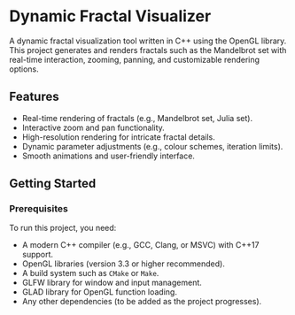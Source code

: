 # Dynamic Fractal Visualizer

A dynamic fractal visualization tool written in C++ using the OpenGL library. This project generates and renders fractals such as the Mandelbrot set with real-time interaction, zooming, panning, and customizable rendering options.

## Features

- Real-time rendering of fractals (e.g., Mandelbrot set, Julia set).
- Interactive zoom and pan functionality.
- High-resolution rendering for intricate fractal details.
- Dynamic parameter adjustments (e.g., colour schemes, iteration limits).
- Smooth animations and user-friendly interface.

## Getting Started

### Prerequisites

To run this project, you need:

- A modern C++ compiler (e.g., GCC, Clang, or MSVC) with C++17 support.
- OpenGL libraries (version 3.3 or higher recommended).
- A build system such as `CMake` or `Make`.
- GLFW library for window and input management.
- GLAD library for OpenGL function loading.
- Any other dependencies (to be added as the project progresses).
